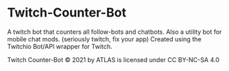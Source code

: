 # Twitch-Counter-Bot
A twitch bot that counters all follow-bots and chatbots. Also a utility bot for mobile chat mods. (seriously twitch, fix your app)
Created using the Twitchio Bot/API wrapper for Twitch.

Twitch Counter-Bot © 2021 by ATLAS is licensed under CC BY-NC-SA 4.0 
